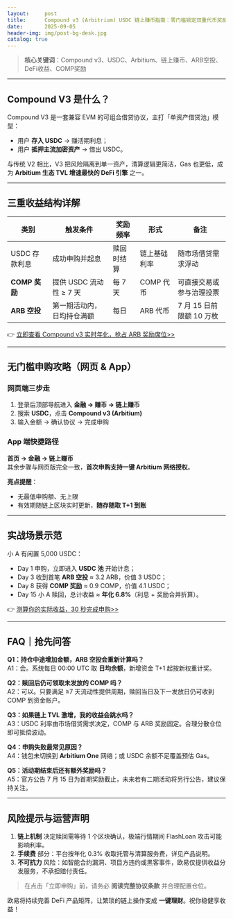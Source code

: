 ```yaml
---
layout:     post
title:      Compound v3 (Arbitrium) USDC 链上赚币指南：零门槛锁定双重代币奖励
date:       2025-09-05
header-img: img/post-bg-desk.jpg
catalog: true
---
```


> **核心关键词**：Compound v3、USDC、Arbitium、链上赚币、ARB空投、DeFi收益、COMP奖励

---

## Compound V3 是什么？

Compound V3 是一套兼容 EVM 的可组合借贷协议，主打「单资产借贷池」模型：  
- 用户 **存入 USDC** → 赚活期利息；  
- 用户 **抵押主流加密资产** → 借出 USDC。  

与传统 V2 相比，V3 把风险隔离到单一资产，清算逻辑更简洁，Gas 也更低，成为 **Arbitium 生态 TVL 增速最快的 DeFi 引擎** 之一。

---

## 三重收益结构详解

| 类别           | 触发条件                 | 奖励频率 | 形式        | 备注                      |
|----------------|--------------------------|----------|-------------|---------------------------|
| USDC 存款利息   | 成功申购并起息            | 赎回时结算 | 链上基础利率 | 随市场借贷需求浮动        |
| **COMP 奖励**  | 提供 USDC 流动性 ≥ 7 天   | 每 7 天  | COMP 代币   | 可直接交易或参与治理投票   |
| **ARB 空投**   | 第一期活动内，日均持仓满额 | 每日     | ARB 代币    | 7 月 15 日前限额 10 万枚  |

👉 [立即查看 Compound v3 实时年化，抢占 ARB 奖励席位>>](https://okxdog.com/)

---

## 无门槛申购攻略（网页 & App）

### 网页端三步走
1. 登录后顶部导航进入 **金融 → 赚币 → 链上赚币**  
2. 搜索 **USDC**，点击 **Compound v3 (Arbitium)**  
3. 输入金额 → 确认协议 → 完成申购  

### App 端快捷路径
**首页 → 金融 → 链上赚币**  
其余步骤与网页版完全一致，**首次申购支持一键 Arbitium 网络授权**。

**亮点提醒**：  
- 无最低申购额、无上限  
- 有效期随链上区块实时更新，**随存随取 T+1 到账**

---

## 实战场景示范

小 A 有闲置 5,000 USDC：  
- Day 1 申购，立即进入 **USDC 池** 开始计息；  
- Day 3 收到首笔 **ARB 空投** ≈ 3.2 ARB，价值 3 USDC；  
- Day 8 获得 **COMP 奖励** ≈ 0.9 COMP，价值 4.1 USDC；  
- Day 15 小 A 赎回，总计收益 ≈ **年化 6.8%**（利息 + 奖励合并折算）。

👉 [测算你的实际收益，30 秒完成申购>>](https://okxdog.com/)

---

## FAQ｜抢先问答

**Q1：持仓中途增加金额，ARB 空投会重新计算吗？**  
A1：会。系统每日 00:00 UTC 取 **日均余额**，新增资金 T+1 起按新权重计奖。

**Q2：赎回后仍可领取未发放的 COMP 吗？**  
A2：可以。只要满足 ≥7 天流动性提供周期，赎回当日及下一发放日仍可收到 COMP 到资金账户。

**Q3：如果链上 TVL 激增，我的收益会跳水吗？**  
A3：USDC 利率由市场借贷需求决定，COMP 与 ARB 奖励固定。合理分散仓位即可抵偿波动。

**Q4：申购失败最常见原因？**  
A4：钱包未切换到 **Arbitium One** 网络；或 USDC 余额不足覆盖预估 Gas。

**Q5：活动期结束后还有额外奖励吗？**  
A5：官方公告 7 月 15 日为首期奖励截止，未来若有二期活动将另行公告，建议保持关注。

---

## 风险提示与运营声明

1. **链上机制** 决定赎回需等待 1 个区块确认，极端行情期间 FlashLoan 攻击可能影响利率。  
2. **手续费** 部分：平台按年化 0.3% 收取托管与清算服务费，详见产品说明。  
3. **不可抗力** 风险：如智能合约漏洞、项目方违约或黑客事件，欧易仅提供收益分发服务，不承担赔付责任。

> 在点击「立即申购」前，请务必 **阅读完整协议条款** 并合理配置仓位。

欧易将持续完善 DeFi 产品矩阵，让繁琐的链上操作变成 **一键理财**。祝你稳健享收益！